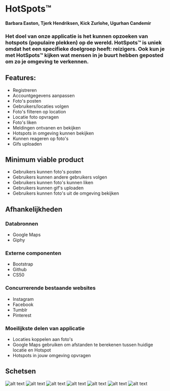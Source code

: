 # HotSpots™
#### Barbara Easton, Tjerk Hendriksen, Kick Zurlohe, Ugurhan Candemir

### Het doel van onze applicatie is het kunnen opzoeken van hotspots (populaire plekken) op de wereld. HotSpots™ is uniek omdat het een specifieke doelgroep heeft: reizigers. Ook kun je met HotSpots™ kijken wat mensen in je buurt hebben geposted om zo je omgeving te verkennen.

## Features:
* Registreren
* Accountgegevens aanpassen
* Foto's posten
* Gebruikers/locaties volgen
* Foto's filteren op location
* Locatie foto opvragen
* Foto's liken
* Meldingen ontvanen en bekijken
* Hotspots in omgeving kunnen bekijken
* Kunnen reageren op foto's
* Gifs uploaden

## Minimum viable product
* Gebruikers kunnen foto's posten
* Gebruikers kunnen andere gebruikers volgen
* Gebruikers kunnen foto's kunnen liken
* Gebruikers kunnen gif's  uploaden
* Gebruikers kunnen foto's uit de omgeving bekijken


## Afhankelijkheden
### Databronnen
* Google Maps
* Giphy

### Externe componenten
* Bootstrap
* Github
* CS50

### Concurrerende bestaande websites
* Instagram
* Facebook
* Tumblr
* Pinterest

### Moeilijkste delen van applicatie
* Locaties koppelen aan foto's
* Google Maps gebruiken om afstanden te berekenen tussen huidige locatie en Hotspot
* Hotspots in jouw omgeving opvragen

## Schetsen

![alt text](register.jpeg "Register")
![alt text](login.jpeg "Login")
![alt text](index.jpeg "Index")
![alt text](profile.jpeg "Profile")
![alt text](hotspot.jpeg "Hotspots")
![alt text](maps.jpeg "Map")
![alt text](settings.jpeg "Settings")